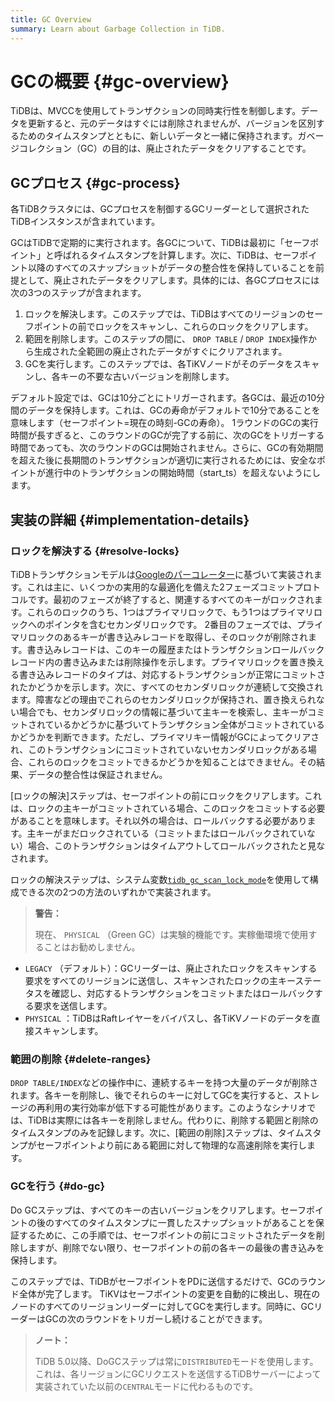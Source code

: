 ```yaml
---
title: GC Overview
summary: Learn about Garbage Collection in TiDB.
---
```


# GCの概要 {#gc-overview}

TiDBは、MVCCを使用してトランザクションの同時実行性を制御します。データを更新すると、元のデータはすぐには削除されませんが、バージョンを区別するためのタイムスタンプとともに、新しいデータと一緒に保持されます。ガベージコレクション（GC）の目的は、廃止されたデータをクリアすることです。

## GCプロセス {#gc-process}

各TiDBクラスタには、GCプロセスを制御するGCリーダーとして選択されたTiDBインスタンスが含まれています。

GCはTiDBで定期的に実行されます。各GCについて、TiDBは最初に「セーフポイント」と呼ばれるタイムスタンプを計算します。次に、TiDBは、セーフポイント以降のすべてのスナップショットがデータの整合性を保持していることを前提として、廃止されたデータをクリアします。具体的には、各GCプロセスには次の3つのステップが含まれます。

1.  ロックを解決します。このステップでは、TiDBはすべてのリージョンのセーフポイントの前でロックをスキャンし、これらのロックをクリアします。
2.  範囲を削除します。このステップの間に、 `DROP TABLE` / `DROP INDEX`操作から生成された全範囲の廃止されたデータがすぐにクリアされます。
3.  GCを実行します。このステップでは、各TiKVノードがそのデータをスキャンし、各キーの不要な古いバージョンを削除します。

デフォルト設定では、GCは10分ごとにトリガーされます。各GCは、最近の10分間のデータを保持します。これは、GCの寿命がデフォルトで10分であることを意味します（セーフポイント=現在の時刻-GCの寿命）。 1ラウンドのGCの実行時間が長すぎると、このラウンドのGCが完了する前に、次のGCをトリガーする時間であっても、次のラウンドのGCは開始されません。さらに、GCの有効期間を超えた後に長期間のトランザクションが適切に実行されるためには、安全なポイントが進行中のトランザクションの開始時間（start_ts）を超えないようにします。

## 実装の詳細 {#implementation-details}

### ロックを解決する {#resolve-locks}

TiDBトランザクションモデルは[Googleのパーコレーター](https://ai.google/research/pubs/pub36726)に基づいて実装されます。これは主に、いくつかの実用的な最適化を備えた2フェーズコミットプロトコルです。最初のフェーズが終了すると、関連するすべてのキーがロックされます。これらのロックのうち、1つはプライマリロックで、もう1つはプライマリロックへのポインタを含むセカンダリロックです。 2番目のフェーズでは、プライマリロックのあるキーが書き込みレコードを取得し、そのロックが削除されます。書き込みレコードは、このキーの履歴またはトランザクションロールバックレコード内の書き込みまたは削除操作を示します。プライマリロックを置き換える書き込みレコードのタイプは、対応するトランザクションが正常にコミットされたかどうかを示します。次に、すべてのセカンダリロックが連続して交換されます。障害などの理由でこれらのセカンダリロックが保持され、置き換えられない場合でも、セカンダリロックの情報に基づいて主キーを検索し、主キーがコミットされているかどうかに基づいてトランザクション全体がコミットされているかどうかを判断できます。ただし、プライマリキー情報がGCによってクリアされ、このトランザクションにコミットされていないセカンダリロックがある場合、これらのロックをコミットできるかどうかを知ることはできません。その結果、データの整合性は保証されません。

[ロックの解決]ステップは、セーフポイントの前にロックをクリアします。これは、ロックの主キーがコミットされている場合、このロックをコミットする必要があることを意味します。それ以外の場合は、ロールバックする必要があります。主キーがまだロックされている（コミットまたはロールバックされていない）場合、このトランザクションはタイムアウトしてロールバックされたと見なされます。

ロックの解決ステップは、システム変数[`tidb_gc_scan_lock_mode`](/system-variables.md#tidb_gc_scan_lock_mode-new-in-v50)を使用して構成できる次の2つの方法のいずれかで実装されます。

> **警告：**
>
> 現在、 `PHYSICAL` （Green GC）は実験的機能です。実稼働環境で使用することはお勧めしません。

-   `LEGACY` （デフォルト）：GCリーダーは、廃止されたロックをスキャンする要求をすべてのリージョンに送信し、スキャンされたロックの主キーステータスを確認し、対応するトランザクションをコミットまたはロールバックする要求を送信します。
-   `PHYSICAL` ：TiDBはRaftレイヤーをバイパスし、各TiKVノードのデータを直接スキャンします。

### 範囲の削除 {#delete-ranges}

`DROP TABLE/INDEX`などの操作中に、連続するキーを持つ大量のデータが削除されます。各キーを削除し、後でそれらのキーに対してGCを実行すると、ストレージの再利用の実行効率が低下する可能性があります。このようなシナリオでは、TiDBは実際には各キーを削除しません。代わりに、削除する範囲と削除のタイムスタンプのみを記録します。次に、[範囲の削除]ステップは、タイムスタンプがセーフポイントより前にある範囲に対して物理的な高速削除を実行します。

### GCを行う {#do-gc}

Do GCステップは、すべてのキーの古いバージョンをクリアします。セーフポイントの後のすべてのタイムスタンプに一貫したスナップショットがあることを保証するために、この手順では、セーフポイントの前にコミットされたデータを削除しますが、削除でない限り、セーフポイントの前の各キーの最後の書き込みを保持します。

このステップでは、TiDBがセーフポイントをPDに送信するだけで、GCのラウンド全体が完了します。 TiKVはセーフポイントの変更を自動的に検出し、現在のノードのすべてのリージョンリーダーに対してGCを実行します。同時に、GCリーダーはGCの次のラウンドをトリガーし続けることができます。

> **ノート：**
>
> TiDB 5.0以降、DoGCステップは常に`DISTRIBUTED`モードを使用します。これは、各リージョンにGCリクエストを送信するTiDBサーバーによって実装されていた以前の`CENTRAL`モードに代わるものです。
